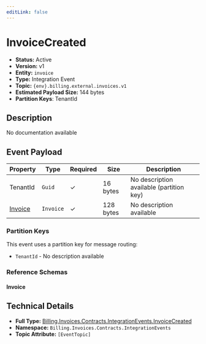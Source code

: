 ```yaml
---
editLink: false
---
```


# InvoiceCreated

- **Status:** Active
- **Version:** v1
- **Entity:** `invoice`
- **Type:** Integration Event
- **Topic:** `{env}.billing.external.invoices.v1`
- **Estimated Payload Size:** 144 bytes
- **Partition Keys**: TenantId
## Description

No documentation available

## Event Payload

| Property | Type | Required | Size | Description |
| ----------------------------------------------------------------- | --------- | -------- | -------- | --------------------------------------------------------------------- |
| TenantId| `Guid` | ✓| 16 bytes | No description available (partition key) |
| [Invoice](/events/schemas/Billing.Invoices.Contracts.Models.Invoice.md)| `Invoice` | ✓| 128 bytes | No description available |


### Partition Keys

This event uses a partition key for message routing:
- `TenantId` - No description available

### Reference Schemas

#### Invoice

<!--@include: @/events/schemas/Billing.Invoices.Contracts.Models.Invoice.md#schema-->

## Technical Details

- **Full Type:** [Billing.Invoices.Contracts.IntegrationEvents.InvoiceCreated](https://github.com/vgmello/templates/blob/main/src/Billing/Invoices/Contracts/IntegrationEvents/InvoiceCreated.cs)
- **Namespace:** `Billing.Invoices.Contracts.IntegrationEvents`
- **Topic Attribute:** `[EventTopic]`

